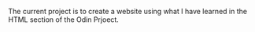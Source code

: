 The current project is to create a website using what I have learned 
in the HTML section of the Odin Prjoect.